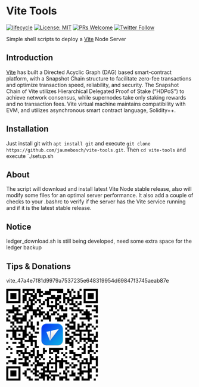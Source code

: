 
# Vite Tools
<!-- badges: start -->
[![lifecycle](https://img.shields.io/badge/lifecycle-stable-brightgreen.svg)](https://www.tidyverse.org/lifecycle/#stable)
[![License: MIT](https://img.shields.io/badge/License-MIT-blue.svg)](https://opensource.org/licenses/MIT)
[![PRs Welcome](https://img.shields.io/badge/PRs-welcome-brightgreen.svg?style=flat-square)](http://makeapullrequest.com)
[![Twitter Follow](https://img.shields.io/twitter/follow/jaumebosch.svg?style=social)](https://twitter.com/jaumebosch)
<!-- badges: end -->
Simple shell scripts to deploy a [Vite](https://www.vite.org/) Node Server

## Introduction
[Vite](https://vite.org) has built a Directed Acyclic Graph (DAG) based smart-contract platform, with a Snapshot Chain structure to facilitate zero-fee transactions and optimize transaction speed, reliability, and security. The Snapshot Chain of Vite utilizes Hierarchical Delegated Proof of Stake (“HDPoS”) to achieve network consensus, while supernodes take only staking rewards and no transaction fees. Vite virtual machine maintains compatibility with EVM, and utilizes asynchronous smart contract language, Solidity++.

## Installation
Just install git with `apt install git` and execute `git clone https://github.com/jaumebosch/vite-tools.git`. Then `cd vite-tools` and execute `./setup.sh

## About
The script will download and install latest Vite Node stable release, also will modify some files for an optimal server performance. It also add a couple of checks to your .bashrc to verify if the server has the Vite service running and if it is the latest stable release.

## Notice
ledger_download.sh is still being developed, need some extra space for the ledger backup

## Tips & Donations
vite_47a4e7f81d9979a7537235e648319954d69847f3745aeab87e

![Vite QR](qr_vite.png)
